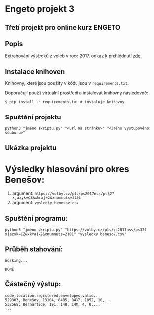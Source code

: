 # Engeto projekt 3

## Třetí projekt pro online kurz ENGETO

## Popis

Extrahování výsledků z voleb v roce 2017. odkaz k prohlédnutí [zde](https://volby.cz/pls/ps2017nss/ps?xjazyk=CZ).

## Instalace knihoven

Knihovny, které jsou použity v kódu jsou v `requirements.txt`.

Doporučují použít virtuální prostředí a instalovat knihovny následovně:

`$ pip install -r requirements.txt # instaluje knihovny`

## Spuštění projektu

`python3 "jméno skriptu.py" "<url na stránku>" "<Jméno výstupového souboru>"`

## Ukázka projektu

# Výsledky hlasování pro okres Benešov:

1. argument: `https://volby.cz/pls/ps2017nss/ps32?xjazyk=CZ&xkraj=2&xnumnuts=2101`
2. argument: `vysledky_benesov.csv`

## Spuštění programu:

`python3 "jméno skriptu.py" "https://volby.cz/pls/ps2017nss/ps32?xjazyk=CZ&xkraj=2&xnumnuts=2101" "vysledky_benesov.csv"`

## Průběh stahování:

```
Working...  

DONE
```

## Částečný výstup:

```
code,location,registered,envelopes,valid...
529303, Benešov, 13104, 8485, 8437, 1052, 10,...
532568, Bernartice, 191, 148, 148, 4, 0,...
...
```
